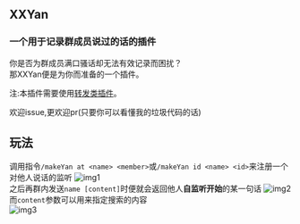 ## XXYan

### 一个用于记录群成员说过的话的插件

你是否为群成员满口骚话却无法有效记录而困扰？  
那XXYan便是为你而准备的一个插件。

注:本插件需要使用[转发类插件](https://github.com/project-mirai/chat-command)。

欢迎issue,更欢迎pr(只要你可以看懂我的垃圾代码的话) 

## 玩法

调用指令`/makeYan at <name> <member>`或`/makeYan id <name> <id>`来注册一个对他人说话的监听
![img1](/image/img1.png)  
之后再群内发送`name [content]`时便就会返回他人**自监听开始**的某一句话
![img2](/image/img2.png)  
而`content`参数可以用来指定搜索的内容  
![img3](/image/img3.png)

